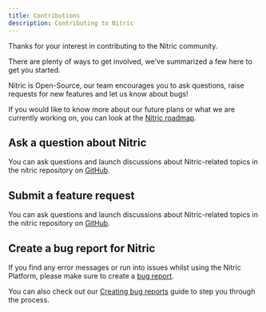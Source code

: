 ```yaml
---
title: Contributions
description: Contributing to Nitric
---
```


Thanks for your interest in contributing to the Nitric community.

There are plenty of ways to get involved, we've summarized a few here to get you started.

Nitric is Open-Source, our team encourages you to ask questions, raise requests for new features and let us know about bugs!

If you would like to know more about our future plans or what we are currently working on, you can look at the [Nitric roadmap](https://github.com/orgs/nitrictech/projects/4).

## Ask a question about Nitric

You can ask questions and launch discussions about Nitric-related topics in the nitric repository on [GitHub](https://github.com/nitrictech/nitric/discussions).

## Submit a feature request

You can ask questions and launch discussions about Nitric-related topics in the nitric repository on [GitHub](https://github.com/nitrictech/nitric/issues/new?assignees=&labels=&template=feature_request.md&title=%27Submit%20feature%20request%27).

## Create a bug report for Nitric

If you find any error messages or run into issues whilst using the Nitric Platform, please make sure to create a [bug report](https://github.com/nitrictech/nitric/issues/new?assignees=&labels=&template=bug_report.md&title=%27Create%20bug%20report%27).

You can also check out our [Creating bug reports](./support) guide to step you through the process.
